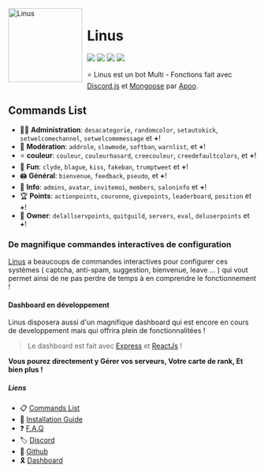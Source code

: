 
<img width="150" height="150" align="left" style="float: left; margin: 0 10px 0 0;" alt="Linus" src="https://images-ext-1.discordapp.net/external/-pKcVgw4tGeXfhHwTPNqo_XY-aB55EE7Yzc0QrcZVVc/%3Fwidth%3D670%26height%3D670/https/media.discordapp.net/attachments/855453676822986753/856968940676579368/54ccb70cf3f3ca5482a5bd8fa0ca196a.jpg?size=512">  

# Linus
[![](https://top.gg/api/widget/status/815382719080955924.svg)](https://top.gg/bot/815382719080955924)
[![](https://img.shields.io/discord/703861020195553312.svg?logo=discord&colorB=7289DA)](https://discord.gg/mEBr6tzNuz)
[![](https://img.shields.io/badge/discord.js-v12.0.0--dev-blue.svg?logo=npm)](https://github.com/discordjs)
[![](https://www.codefactor.io/repository/github/bigopenworld/linus/badge)](https://www.codefactor.io/repository/github/bigopenworld/linus)

⭐ Linus est un bot Multi - Fonctions fait avec [Discord.js](https://discord.js.org) et [Mongoose](https://mongoosejs.com/) par [Apoo](https://github.com/apoow3b).

## Commands List

*   👩‍💼 **Administration**: `desacategorie`, `randomcolor`, `setautokick`, `setwelcomechannel`, `setwelcomemessage` et **+**! 
*   🚓 **Modération**: `addrole`, `slowmode`, `softban`, `warnlist`, et **+**! 
*   ⭐ **couleur**: `couleur`, `couleurhasard`, `creecouleur`, `creedefaultcolors`, et **+**! 
*   🎲 **Fun**: `clyde`, `blague`, `kiss`, `fakeban`, `trumptweet` et **+**! 
*   🖨️ **Général**: `bienvenue`, `feedback`, `pseudo`, et **+**! 
*   🔔 **Info**: `admins`, `avatar`, `invitemoi`, `members`, `saloninfo` et **+**! 
*   🏆 **Points**: `actionpoints`, `couronne`, `givepoints`, `leaderboard`, `position` et **+**! 
*   👑 **Owner**: `delallservpoints`, `quitguild`, `servers`, `eval`, `deluserpoints` et **+**! 

### De magnifique commandes interactives de configuration 

[Linus](https://top.gg/bot/815382719080955924/invite/) a beaucoups de commandes interactives pour configurer ces systèmes ( captcha, anti-spam, suggestion, bienvenue, leave ... ) qui vout permet ainsi de ne pas perdre de temps à en comprendre le fonctionnement !

#### Dashboard en développement

Linus disposera aussi d'un magnifique dashboard qui est encore en cours de developpement mais qui offrira plein de fonctionnalitées ! 
> Le dashboard est fait avec [Express](https://expressjs.com/fr/) et [ReactJs](https://fr.reactjs.org/docs/getting-started.html) !

__Vous pourez directement y Gérer vos serveurs, Votre carte de rank, Et bien plus !__


##### Liens

   * 📋  [Commands List](##)
   * 📕  [Installation Guide](https://discord.gg/mEBr6tzNuz)
   * ❓  [F.A.Q](https://discord.gg/mEBr6tzNuz)
   * 🏷  [Discord](https://discord.gg/mEBr6tzNuz)   
   * 📁  [Github](https://github/bigopenworld/linus)
   * 🎗  [Dashboard](####)
